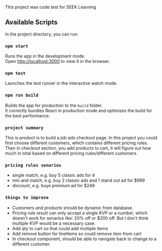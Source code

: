 This project was code test for SEEK Learning

## Available Scripts

In the project directory, you can run:

### `npm start`

Runs the app in the development mode.<br> Open
[http://localhost:3000](http://localhost:3000) to view it in the browser.

### `npm test`

Launches the test runner in the interactive watch mode.<br>

### `npm run build`

Builds the app for production to the `build` folder.<br> It correctly bundles
React in production mode and optimizes the build for the best performance.

### `project summary`

This is product is to build a job ads checkout page. In this project you could
first choose different customers, which contains different pricing rules. Then
in checkout section, you add products to cart, it will figure out how much in
total based on different pricing rules/different customers.

### `pricing rules senarios`

- single match, e.g. buy 5 classic ads for 4
- min and match, e.g. buy 2 classic ads and 1 stand out ad for \$999
- discount, e.g. buye premium ad for \$249

### `things to improve`

- Customers and products should be dynamic from database.
- Pricing rule result can only accept a single KVP or a number, which doesn't
  work for senarios like: 20% off or \$200 off. But I don't think multiple KVP
  would be a necessary case.
- Add qty to cart so that could add multiple items
- Add remove button for lineItems so could remove item from cart
- In checkout component, should be able to navigate back to change to a
  different customer.
